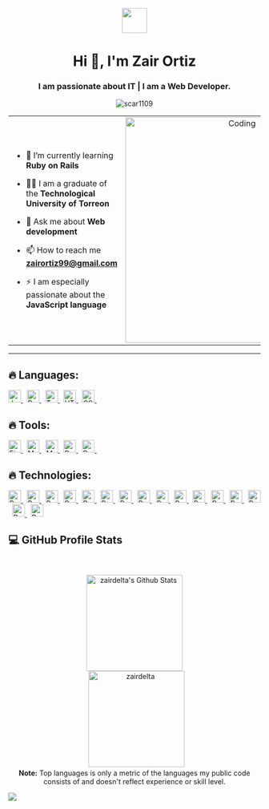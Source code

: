 <p align="center"><picture align="center"><img align="center" src = "https://github.com/7oSkaaa/7oSkaaa/blob/main/Images/about_me.gif?raw=true" width = 50px></picture></p>
<h1 align="center">Hi 👋, I'm Zair Ortiz</h1>
<h3 align="center">I am passionate about IT | I am a Web Developer.</h3>
<p align="center"> <img src="https://komarev.com/ghpvc/?username=zairdelta&label=Profile%20views&color=0e75b6&style=flat" alt="scar1109" /> </p>

<table align="center">
<tr border="none">
<td width="50%" align="left">
  
- 🌱 I’m currently learning **Ruby on Rails**

- 🧑‍🎓 I am a graduate of the **Technological University of Torreon**

- 💬 Ask me about **Web development**

- 📫 How to reach me **zairortiz99@gmail.com**
  
- ⚡ I am especially passionate about the **JavaScript language**

</td>
<td width="50%" align="center">

  <img align="center" alt="Coding" width="450" src="https://repository-images.githubusercontent.com/588181932/e36ec678-7984-4cdd-8e4c-a3932772ff8e">

  
  </td>
</tr>
</table>




---

## 🔥 Languages:

<span>
  <a href="#" onclick="return false;">
    <img src="https://img.shields.io/badge/javascript-%23323330.svg?style=for-the-badge&logo=javascript&logoColor=%23F7DF1E" alt="JavaScript logo" title="JavaScript" height="25" />
  </a>
</span>
&nbsp;
<span>
  <a href="#" onclick="return false;">
    <img src="https://img.shields.io/badge/ruby-%23CC342D.svg?style=for-the-badge&logo=ruby&logoColor=white" alt="Ruby logo" title="Ruby" height="25" />
  </a>
</span>
&nbsp;
<span>
  <a href="#" onclick="return false;">
    <img src="https://img.shields.io/badge/typescript-%23007ACC.svg?style=for-the-badge&logo=typescript&logoColor=white" alt="TypeScript logo" title="TypeScript" height="25" />
  </a>
</span>
&nbsp;
<span>
  <a href="#" onclick="return false;">
    <img src="https://img.shields.io/badge/html5-%23E34F26.svg?style=for-the-badge&logo=html5&logoColor=white" alt="HTML5 logo" title="HTML5" height="25" />
  </a>
</span>
&nbsp;
<span>
  <a href="#" onclick="return false;">
    <img src="https://img.shields.io/badge/css3-%231572B6.svg?style=for-the-badge&logo=css3&logoColor=white" alt="CSS3 logo" title="CSS3" height="25" />
  </a>
</span>
&nbsp;

## 🔥 Tools:

<span>
  <a href="#" onclick="return false;">
    <img src="https://img.shields.io/badge/firebase-a08021?style=for-the-badge&logo=firebase&logoColor=ffcd34" alt="Firebase logo" title="Firebase" height="25" />
  </a>
</span>
&nbsp;
<span>
  <a href="#" onclick="return false;">
    <img src="https://img.shields.io/badge/MongoDB-%234ea94b.svg?style=for-the-badge&logo=mongodb&logoColor=white" alt="MongoDB logo" title="MongoDB" height="25" />
  </a>
</span>
&nbsp;
<span>
  <a href="#" onclick="return false;">
    <img src="https://img.shields.io/badge/mysql-4479A1.svg?style=for-the-badge&logo=mysql&logoColor=white" alt="MySQL logo" title="MySQL" height="25" />
  </a>
</span>
&nbsp;
<span>
  <a href="#" onclick="return false;">
    <img src="https://img.shields.io/badge/postgres-%23316192.svg?style=for-the-badge&logo=postgresql&logoColor=white" alt="PostgreSQL logo" title="PostgreSQL" height="25" />
  </a>
</span>
&nbsp;
<span>
  <a href="#" onclick="return false;">
    <img src="https://img.shields.io/badge/redis-%23DD0031.svg?style=for-the-badge&logo=redis&logoColor=white" alt="Redis logo" title="Redis" height="25" />
  </a>
</span>
&nbsp;

## 🔥 Technologies:

<span>
  <a href="#" onclick="return false;">
    <img src="https://img.shields.io/badge/react-%2320232a.svg?style=for-the-badge&logo=react&logoColor=%2361DAFB" alt="Redis logo" title="Redis" height="25" />
  </a>
</span>
&nbsp;
<span>
  <a href="#" onclick="return false;">
    <img src="https://img.shields.io/badge/angular-%23DD0031.svg?style=for-the-badge&logo=angular&logoColor=white" alt="Redis logo" title="Redis" height="25" />
  </a>
</span>
&nbsp;
<span>
  <a href="#" onclick="return false;">
    <img src="https://img.shields.io/badge/rails-%23CC0000.svg?style=for-the-badge&logo=ruby-on-rails&logoColor=white" alt="Redis logo" title="Redis" height="25" />
  </a>
</span>
&nbsp;
<span>
  <a href="#" onclick="return false;">
    <img src="https://img.shields.io/badge/redux-%23593d88.svg?style=for-the-badge&logo=redux&logoColor=white" alt="Redis logo" title="Redis" height="25" />
  </a>
</span>
&nbsp;
<span>
  <a href="#" onclick="return false;">
    <img src="https://img.shields.io/badge/rxjs-%23B7178C.svg?style=for-the-badge&logo=reactivex&logoColor=white" alt="Redis logo" title="Redis" height="25" />
  </a>
</span>
&nbsp;
<span>
  <a href="#" onclick="return false;">
    <img src="https://img.shields.io/badge/Socket.io-black?style=for-the-badge&logo=socket.io&badgeColor=010101" alt="Redis logo" title="Redis" height="25" />
  </a>
</span>
&nbsp;
<span>
  <a href="#" onclick="return false;">
    <img src="https://img.shields.io/badge/web3.js-F16822?style=for-the-badge&logo=web3.js&logoColor=white" alt="Redis logo" title="Redis" height="25" />
  </a>
</span>
&nbsp;
<span>
  <a href="#" onclick="return false;">
    <img src="https://img.shields.io/badge/node.js-6DA55F?style=for-the-badge&logo=node.js&logoColor=white" alt="Redis logo" title="Redis" height="25" />
  </a>
</span>
&nbsp;
<span>
  <a href="#" onclick="return false;">
    <img src="https://img.shields.io/badge/laravel-%23FF2D20.svg?style=for-the-badge&logo=laravel&logoColor=white" alt="Redis logo" title="Redis" height="25" />
  </a>
</span>
&nbsp;
<span>
  <a href="#" onclick="return false;">
    <img src="https://img.shields.io/badge/JWT-black?style=for-the-badge&logo=JSON%20web%20tokens" alt="Redis logo" title="Redis" height="25" />
  </a>
</span>
&nbsp;
<span>
  <a href="#" onclick="return false;">
    <img src="https://img.shields.io/badge/express.js-%23404d59.svg?style=for-the-badge&logo=express&logoColor=%2361DAFB" alt="Redis logo" title="Redis" height="25" />
  </a>
</span>
&nbsp;
<span>
  <a href="#" onclick="return false;">
    <img src="https://img.shields.io/badge/Context--Api-000000?style=for-the-badge&logo=react" alt="Redis logo" title="Redis" height="25" />
  </a>
</span>
&nbsp;
<span>
  <a href="#" onclick="return false;">
    <img src="https://img.shields.io/badge/chart.js-F5788D.svg?style=for-the-badge&logo=chart.js&logoColor=white" alt="Redis logo" title="Redis" height="25" />
  </a>
</span>
&nbsp;
<span>
  <a href="#" onclick="return false;">
    <img src="https://img.shields.io/badge/-ApolloGraphQL-311C87?style=for-the-badge&logo=apollo-graphql" title="Redis" height="25" />
  </a>
</span>
&nbsp;
<span>
  <a href="#" onclick="return false;">
    <img src="https://img.shields.io/badge/adonisjs-%23220052.svg?style=for-the-badge&logo=adonisjs&logoColor=white" alt="Redis logo" title="Redis" height="25" />
  </a>
</span>
&nbsp;
<span>
  <a href="#" onclick="return false;">
    <img src="https://img.shields.io/badge/Postman-FF6C37?style=for-the-badge&logo=postman&logoColor=white" alt="Redis logo" title="Redis" height="25" />
  </a>
</span>


## <summary><b>💻 GitHub Profile Stats</b></summary>
  <br/>
  <p align="center">
    <a href="https://github.com/zairdelta/github-readme-stats"><img alt="zairdelta's Github Stats" src="https://github-readme-stats.vercel.app/api?username=zairdelta&show_icons=true&count_private=true&theme=algolia" height="192px"/></a>
<br/>
  &nbsp;
	  <img src="https://github-readme-stats.vercel.app/api/top-langs?username=zairdelta&langs_count=10&show_icons=true&locale=en&layout=compact&theme=algolia" alt="zairdelta" height="192px"/>
  <br/>
  <b>Note:</b> Top languages is only a metric of the languages my public code consists of and doesn't reflect experience or skill level.
  </p>

<img src="https://user-images.githubusercontent.com/73097560/115834477-dbab4500-a447-11eb-908a-139a6edaec5c.gif"></a>


